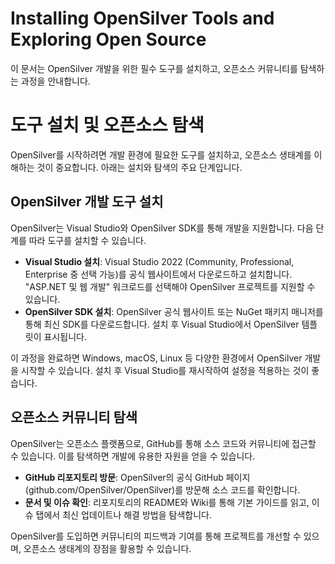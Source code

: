 # Installing OpenSilver Tools and Exploring Open Source  
이 문서는 OpenSilver 개발을 위한 필수 도구를 설치하고, 오픈소스 커뮤니티를 탐색하는 과정을 안내합니다.

# 도구 설치 및 오픈소스 탐색  
OpenSilver를 시작하려면 개발 환경에 필요한 도구를 설치하고, 오픈소스 생태계를 이해하는 것이 중요합니다. 아래는 설치와 탐색의 주요 단계입니다.

## OpenSilver 개발 도구 설치  
OpenSilver는 Visual Studio와 OpenSilver SDK를 통해 개발을 지원합니다. 다음 단계를 따라 도구를 설치할 수 있습니다.  

- **Visual Studio 설치**: Visual Studio 2022 (Community, Professional, Enterprise 중 선택 가능)를 공식 웹사이트에서 다운로드하고 설치합니다. "ASP.NET 및 웹 개발" 워크로드를 선택해야 OpenSilver 프로젝트를 지원할 수 있습니다.  
- **OpenSilver SDK 설치**: OpenSilver 공식 웹사이트 또는 NuGet 패키지 매니저를 통해 최신 SDK를 다운로드합니다. 설치 후 Visual Studio에서 OpenSilver 템플릿이 표시됩니다.  

이 과정을 완료하면 Windows, macOS, Linux 등 다양한 환경에서 OpenSilver 개발을 시작할 수 있습니다. 설치 후 Visual Studio를 재시작하여 설정을 적용하는 것이 좋습니다.

## 오픈소스 커뮤니티 탐색  
OpenSilver는 오픈소스 플랫폼으로, GitHub를 통해 소스 코드와 커뮤니티에 접근할 수 있습니다. 이를 탐색하면 개발에 유용한 자원을 얻을 수 있습니다.  

- **GitHub 리포지토리 방문**: OpenSilver의 공식 GitHub 페이지(github.com/OpenSilver/OpenSilver)를 방문해 소스 코드를 확인합니다.  
- **문서 및 이슈 확인**: 리포지토리의 README와 Wiki를 통해 기본 가이드를 읽고, 이슈 탭에서 최신 업데이트나 해결 방법을 탐색합니다.  

OpenSilver를 도입하면 커뮤니티의 피드백과 기여를 통해 프로젝트를 개선할 수 있으며, 오픈소스 생태계의 장점을 활용할 수 있습니다.